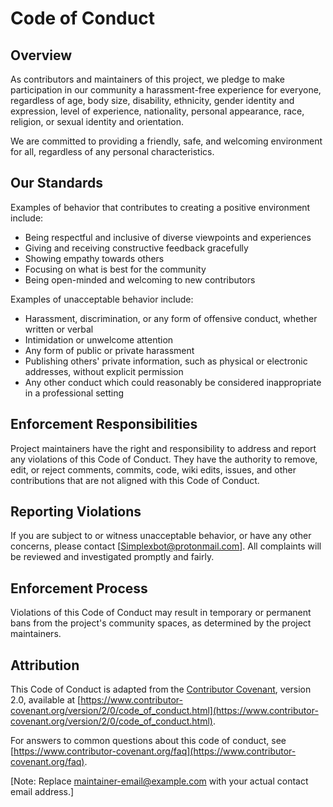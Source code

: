 # Code of Conduct

## Overview

As contributors and maintainers of this project, we pledge to make participation in our community a harassment-free experience for everyone, regardless of age, body size, disability, ethnicity, gender identity and expression, level of experience, nationality, personal appearance, race, religion, or sexual identity and orientation.

We are committed to providing a friendly, safe, and welcoming environment for all, regardless of any personal characteristics.

## Our Standards

Examples of behavior that contributes to creating a positive environment include:

- Being respectful and inclusive of diverse viewpoints and experiences
- Giving and receiving constructive feedback gracefully
- Showing empathy towards others
- Focusing on what is best for the community
- Being open-minded and welcoming to new contributors

Examples of unacceptable behavior include:

- Harassment, discrimination, or any form of offensive conduct, whether written or verbal
- Intimidation or unwelcome attention
- Any form of public or private harassment
- Publishing others' private information, such as physical or electronic addresses, without explicit permission
- Any other conduct which could reasonably be considered inappropriate in a professional setting

## Enforcement Responsibilities

Project maintainers have the right and responsibility to address and report any violations of this Code of Conduct. They have the authority to remove, edit, or reject comments, commits, code, wiki edits, issues, and other contributions that are not aligned with this Code of Conduct.

## Reporting Violations

If you are subject to or witness unacceptable behavior, or have any other concerns, please contact [Simplexbot@protonmail.com]. All complaints will be reviewed and investigated promptly and fairly.

## Enforcement Process

Violations of this Code of Conduct may result in temporary or permanent bans from the project's community spaces, as determined by the project maintainers.

## Attribution

This Code of Conduct is adapted from the [Contributor Covenant](https://www.contributor-covenant.org/version/2/0/code_of_conduct.html), version 2.0, available at [https://www.contributor-covenant.org/version/2/0/code_of_conduct.html](https://www.contributor-covenant.org/version/2/0/code_of_conduct.html).

For answers to common questions about this code of conduct, see [https://www.contributor-covenant.org/faq](https://www.contributor-covenant.org/faq).

[Note: Replace maintainer-email@example.com with your actual contact email address.]
